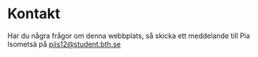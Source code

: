 Kontakt
==============================================

Har du några frågor om denna webbplats, så skicka ett meddelande till Pia Isometsä på
<a href="mailto:piis12@student.bth.se">piis12@student.bth.se</a>
